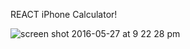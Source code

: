 REACT iPhone Calculator!

![screen shot 2016-05-27 at 9 22 28 pm](https://cloud.githubusercontent.com/assets/13604389/15625159/7e1d89d2-2451-11e6-91c3-c76e5a59afa1.png)
